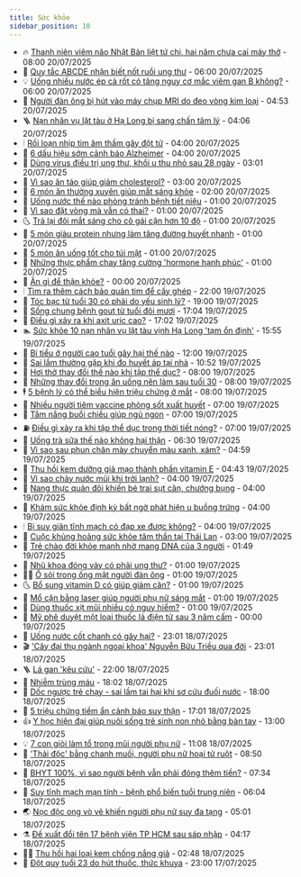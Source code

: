 ```yaml
---
title: Sức khỏe
sidebar_position: 10
---
```


<!-- vnexpress-suc-khoe:START -->
- 🔥 [Thanh niên viêm não Nhật Bản liệt tứ chi, hai năm chưa cai máy thở](https://vnexpress.net/thanh-nien-viem-nao-nhat-ban-liet-tu-chi-hai-nam-chua-cai-may-tho-4916501.html) - 08:00 20/07/2025
- 🥰 [Quy tắc ABCDE nhận biết nốt ruồi ung thư](https://vnexpress.net/quy-tac-abcde-nhan-biet-not-ruoi-ung-thu-4915839.html) - 06:00 20/07/2025
- 💡 [Uống nhiều nước ép cà rốt có tăng nguy cơ mắc viêm gan B không?](https://vnexpress.net/uong-nhieu-nuoc-ep-ca-rot-co-tang-nguy-co-mac-viem-gan-b-khong-4916549.html) - 06:00 20/07/2025
- 🤗 [Người đàn ông bị hút vào máy chụp MRI do đeo vòng kim loại](https://vnexpress.net/nguoi-dan-ong-bi-hut-vao-may-chup-mri-do-deo-vong-kim-loai-4916551.html) - 04:53 20/07/2025
- 🪜 [Nạn nhân vụ lật tàu ở Hạ Long bị sang chấn tâm lý](https://vnexpress.net/nan-nhan-vu-lat-tau-o-ha-long-bi-sang-chan-tam-ly-4916530.html) - 04:06 20/07/2025
- 🕯 [Rối loạn nhịp tim âm thầm gây đột tử](https://vnexpress.net/roi-loan-nhip-tim-am-tham-gay-dot-tu-4916352.html) - 04:00 20/07/2025
- 🤭 [6 dấu hiệu sớm cảnh báo Alzheimer](https://vnexpress.net/6-dau-hieu-som-canh-bao-alzheimer-4916385.html) - 04:00 20/07/2025
- 👀 [Dùng virus điều trị ung thư, khối u thu nhỏ sau 28 ngày](https://vnexpress.net/dung-virus-dieu-tri-ung-thu-khoi-u-thu-nho-sau-28-ngay-4916518.html) - 03:01 20/07/2025
- 🌋 [Vì sao ăn táo giúp giảm cholesterol?](https://vnexpress.net/vi-sao-an-tao-giup-giam-cholesterol-4916350.html) - 03:00 20/07/2025
- 🫶 [6 món ăn thường xuyên giúp mắt sáng khỏe](https://vnexpress.net/6-mon-an-thuong-xuyen-giup-mat-sang-khoe-4916456.html) - 02:00 20/07/2025
- 🦆 [Uống nước thế nào phòng tránh bệnh tiết niệu](https://vnexpress.net/uong-nuoc-the-nao-phong-tranh-benh-tiet-nieu-4916472.html) - 01:00 20/07/2025
- 🚀 [Vì sao đặt vòng mà vẫn có thai?](https://vnexpress.net/vi-sao-dat-vong-ma-van-co-thai-4916465.html) - 01:00 20/07/2025
- 🌜 [Trả lại đôi mắt sáng cho cô gái cận hơn 10 độ](https://vnexpress.net/tra-lai-doi-mat-sang-cho-co-gai-can-hon-10-do-4916460.html) - 01:00 20/07/2025
- 🧰 [5 món giàu protein nhưng làm tăng đường huyết nhanh](https://vnexpress.net/5-mon-giau-protein-nhung-lam-tang-duong-huyet-nhanh-4916458.html) - 01:00 20/07/2025
- 💫 [5 món ăn uống tốt cho túi mật](https://vnexpress.net/5-mon-an-uong-tot-cho-tui-mat-4916453.html) - 01:00 20/07/2025
- 🌝 [Những thực phẩm chay tăng cường &#39;hormone hạnh phúc&#39;](https://vnexpress.net/nhung-thuc-pham-chay-tang-cuong-hormone-hanh-phuc-4916398.html) - 01:00 20/07/2025
- 🗽 [Ăn gì để thận khỏe?](https://vnexpress.net/an-gi-de-than-khoe-4916366.html) - 00:00 20/07/2025
- 🕯 [Tìm ra thêm cách bảo quản tim để cấy ghép](https://vnexpress.net/tim-ra-them-cach-bao-quan-tim-de-cay-ghep-4916170.html) - 22:00 19/07/2025
- 🦅 [Tóc bạc từ tuổi 30 có phải do yếu sinh lý?](https://vnexpress.net/toc-bac-tu-tuoi-30-co-phai-do-yeu-sinh-ly-4916265.html) - 19:00 19/07/2025
- 🦆 [Sống chung bệnh gout từ tuổi đôi mươi](https://vnexpress.net/song-chung-benh-gout-tu-tuoi-doi-muoi-4913723.html) - 17:04 19/07/2025
- 🎊 [Điều gì xảy ra khi axit uric cao?](https://vnexpress.net/dieu-gi-xay-ra-khi-axit-uric-cao-4916062.html) - 17:02 19/07/2025
- 🏊 [Sức khỏe 10 nạn nhân vụ lật tàu vịnh Hạ Long &#39;tạm ổn định&#39;](https://vnexpress.net/suc-khoe-10-nan-nhan-vu-lat-tau-vinh-ha-long-tam-on-dinh-4916463.html) - 15:55 19/07/2025
- 📝 [Bí tiểu ở người cao tuổi gây hại thế nào](https://vnexpress.net/bi-tieu-o-nguoi-cao-tuoi-gay-hai-the-nao-4916205.html) - 12:00 19/07/2025
- 💯 [Sai lầm thường gặp khi đo huyết áp tại nhà](https://vnexpress.net/sai-lam-thuong-gap-khi-do-huyet-ap-tai-nha-4916344.html) - 10:52 19/07/2025
- 🌊 [Hơi thở thay đổi thế nào khi tập thể dục?](https://vnexpress.net/hoi-tho-thay-doi-the-nao-khi-tap-the-duc-4916314.html) - 08:00 19/07/2025
- 🚀 [Những thay đổi trong ăn uống nên làm sau tuổi 30](https://vnexpress.net/nhung-thay-doi-trong-an-uong-nen-lam-sau-tuoi-30-4916285.html) - 08:00 19/07/2025
- 🕴 [5 bệnh lý có thể biểu hiện triệu chứng ở mắt](https://vnexpress.net/5-benh-ly-co-the-bieu-hien-trieu-chung-o-mat-4916274.html) - 08:00 19/07/2025
- 🗽 [Nhiều người tiêm vaccine phòng sốt xuất huyết](https://vnexpress.net/nhieu-nguoi-tiem-vaccine-phong-sot-xuat-huyet-4916315.html) - 07:00 19/07/2025
- 🎡 [Tắm nắng buổi chiều giúp ngủ ngon](https://vnexpress.net/tam-nang-buoi-chieu-giup-ngu-ngon-4916297.html) - 07:00 19/07/2025
- ⛽️ [Điều gì xảy ra khi tập thể dục trong thời tiết nóng?](https://vnexpress.net/dieu-gi-xay-ra-khi-tap-the-duc-trong-thoi-tiet-nong-4916213.html) - 07:00 19/07/2025
- 🦆 [Uống trà sữa thế nào không hại thận](https://vnexpress.net/uong-tra-sua-the-nao-khong-hai-than-4916305.html) - 06:30 19/07/2025
- 🤩 [Vì sao sau phun chân mày chuyển màu xanh, xám?](https://vnexpress.net/vi-sao-sau-phun-chan-may-chuyen-mau-xanh-xam-4916210.html) - 04:59 19/07/2025
- 🦒 [Thu hồi kem dưỡng giả mạo thành phần vitamin E](https://vnexpress.net/thu-hoi-kem-duong-gia-mao-thanh-phan-vitamin-e-4916155.html) - 04:43 19/07/2025
- 💫 [Vì sao chảy nước mũi khi trời lạnh?](https://vnexpress.net/vi-sao-chay-nuoc-mui-khi-troi-lanh-4916272.html) - 04:00 19/07/2025
- 🐘 [Nang thực quản đôi khiến bé trai sụt cân, chướng bụng](https://vnexpress.net/nang-thuc-quan-doi-khien-be-trai-sut-can-chuong-bung-4916260.html) - 04:00 19/07/2025
- 🚀 [Khám sức khỏe định kỳ bất ngờ phát hiện u buồng trứng](https://vnexpress.net/kham-suc-khoe-dinh-ky-bat-ngo-phat-hien-u-buong-trung-4916222.html) - 04:00 19/07/2025
- 🕯 [Bị suy giãn tĩnh mạch có đạp xe được không?](https://vnexpress.net/bi-suy-gian-tinh-mach-co-dap-xe-duoc-khong-4916218.html) - 04:00 19/07/2025
- 🦏 [Cuộc khủng hoảng sức khỏe tâm thần tại Thái Lan](https://vnexpress.net/cuoc-khung-hoang-suc-khoe-tam-than-tai-thai-lan-4916168.html) - 03:00 19/07/2025
- 🦄 [Trẻ chào đời khỏe mạnh nhờ mang DNA của 3 người](https://vnexpress.net/tre-chao-doi-khoe-manh-nho-mang-dna-cua-3-nguoi-4916181.html) - 01:49 19/07/2025
- 🦒 [Nhũ khoa đóng vảy có phải ung thư?](https://vnexpress.net/nhu-khoa-dong-vay-co-phai-ung-thu-4916204.html) - 01:00 19/07/2025
- 👨‍🏫 [Ổ sỏi trong ống mật người đàn ông](https://vnexpress.net/o-soi-trong-ong-mat-nguoi-dan-ong-4916202.html) - 01:00 19/07/2025
- 🌜 [Bổ sung vitamin D có giúp giảm cân?](https://vnexpress.net/bo-sung-vitamin-d-co-giup-giam-can-4916201.html) - 01:00 19/07/2025
- 🚀 [Mổ cận bằng laser giúp người phụ nữ sáng mắt](https://vnexpress.net/mo-can-bang-laser-giup-nguoi-phu-nu-sang-mat-4916066.html) - 01:00 19/07/2025
- 💃 [Dùng thuốc xịt mũi nhiều có nguy hiểm?](https://vnexpress.net/dung-thuoc-xit-mui-nhieu-co-nguy-hiem-4916037.html) - 01:00 19/07/2025
- 💯 [Mỹ phê duyệt một loại thuốc lá điện tử sau 3 năm cấm](https://vnexpress.net/my-phe-duyet-mot-loai-thuoc-la-dien-tu-sau-3-nam-cam-4916175.html) - 00:00 19/07/2025
- 🤔 [Uống nước cốt chanh có gây hại?](https://vnexpress.net/uong-nuoc-cot-chanh-co-gay-hai-4915757.html) - 23:01 18/07/2025
- 🎬 [&#39;Cây đại thụ ngành ngoại khoa&#39; Nguyễn Bửu Triều qua đời](https://vnexpress.net/cay-dai-thu-nganh-ngoai-khoa-nguyen-buu-trieu-qua-doi-4916160.html) - 23:01 18/07/2025
- 🪜 [Lá gan &#39;kêu cứu&#39;](https://vnexpress.net/la-gan-keu-cuu-4914831.html) - 22:00 18/07/2025
- 🦣 [Nhiễm trùng máu](https://vnexpress.net/suc-khoe/cam-nang/nhiem-trung-mau-353) - 18:02 18/07/2025
- 🧐 [Dốc ngược trẻ chạy - sai lầm tai hại khi sơ cứu đuối nước](https://vnexpress.net/doc-nguoc-tre-chay-sai-lam-tai-hai-khi-so-cuu-duoi-nuoc-4916103.html) - 18:00 18/07/2025
- 🤡 [5 triệu chứng tiềm ẩn cảnh báo suy thận](https://vnexpress.net/5-trieu-chung-tiem-an-canh-bao-suy-than-4915599.html) - 17:01 18/07/2025
- 👍 [Y học hiện đại giúp nuôi sống trẻ sinh non nhỏ bằng bàn tay](https://vnexpress.net/y-hoc-hien-dai-giup-nuoi-song-tre-sinh-non-nho-bang-ban-tay-4916017.html) - 13:00 18/07/2025
- 💡 [7 con giòi làm tổ trong mũi người phụ nữ](https://vnexpress.net/7-con-gioi-lam-to-trong-mui-nguoi-phu-nu-4916072.html) - 11:08 18/07/2025
- 💯 [&#39;Thải độc&#39; bằng chanh muối, người phụ nữ hoại tử ruột](https://vnexpress.net/thai-doc-bang-chanh-muoi-nguoi-phu-nu-hoai-tu-ruot-4916030.html) - 08:50 18/07/2025
- 🧠 [BHYT 100%, vì sao người bệnh vẫn phải đóng thêm tiền?](https://vnexpress.net/bhyt-100-vi-sao-nguoi-benh-van-phai-dong-them-tien-4915685.html) - 07:34 18/07/2025
- 🎡 [Suy tĩnh mạch mạn tính - bệnh phổ biến tuổi trung niên](https://vnexpress.net/suy-tinh-mach-man-tinh-benh-pho-bien-tuoi-trung-nien-4915952.html) - 06:04 18/07/2025
- 🌏 [Nọc độc ong vò vẽ khiến người phụ nữ suy đa tạng](https://vnexpress.net/noc-doc-ong-vo-ve-khien-nguoi-phu-nu-suy-da-tang-4915853.html) - 05:01 18/07/2025
- ⚗️ [Đề xuất đổi tên 17 bệnh viện TP HCM sau sáp nhập](https://vnexpress.net/de-xuat-doi-ten-17-benh-vien-tp-hcm-sau-sap-nhap-4915670.html) - 04:17 18/07/2025
- 👨‍🏫 [Thu hồi hai loại kem chống nắng giả](https://vnexpress.net/thu-hoi-hai-loai-kem-chong-nang-gia-4915738.html) - 02:48 18/07/2025
- 🤖 [Đột quỵ tuổi 23 do hút thuốc, thức khuya](https://vnexpress.net/chang-trai-23-tuoi-dot-quy-do-hut-thuoc-thuc-khuya-4915510.html) - 23:00 17/07/2025<!-- vnexpress-suc-khoe:END -->
